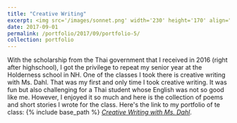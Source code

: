 ```yaml
---
title: "Creative Writing"
excerpt: <img src='/images/sonnet.png' width='230' height='170' align="right" hspace="20"> With the scholarship from the Thai government I received in 2016 (right after highschool), I got the privilege to repeat my senior year at the Holderness school in NH. One of the classes I took there is creative writing with Ms. Dahl. That was my first and only time I took creative writing. It was fun but also challenging for a Thai student whose English was not so good like me. However, I enjoyed it so much, and here is the collection of poems and short stories I wrote for the class. 
date: 2017-09-01
permalink: /portfolio/2017/09/portfolio-5/
collection: portfolio
---
```

With the scholarship from the Thai government that I received in 2016 
(right after highschool), I got the privilege to repeat my senior year at the Holderness school in NH. One of the classes I took there is creative writing with Ms. Dahl. 
That was my first and only time I took creative writing. It was fun but also challenging for a Thai student whose English was not so good like me. However, I enjoyed it so much
and here is the collection of poems and short stories I wrote for the class. Here's the link to my portfolio of te class: 
{% include base_path %} [*Creative Writing with Ms. Dahl*](http://ploynawapan.github.io/files/creative.pdf).
